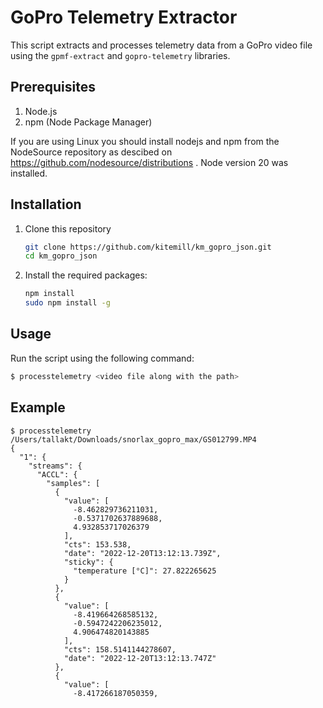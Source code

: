 # GoPro Telemetry Extractor

This script extracts and processes telemetry data from a GoPro video file using the `gpmf-extract` and `gopro-telemetry` libraries.

## Prerequisites

1. Node.js
2. npm (Node Package Manager)

If you are using Linux you should install nodejs and npm from the NodeSource
repository as descibed on
https://github.com/nodesource/distributions
. Node version 20 was installed.

## Installation

1. Clone this repository
   ```bash
   git clone https://github.com/kitemill/km_gopro_json.git
   cd km_gopro_json
   ```

2. Install the required packages:
   ```bash
   npm install
   sudo npm install -g
   ```

## Usage

Run the script using the following command:

```bash
$ processtelemetry <video file along with the path>
```

## Example

```
$ processtelemetry /Users/tallakt/Downloads/snorlax_gopro_max/GS012799.MP4
{
  "1": {
    "streams": {
      "ACCL": {
        "samples": [
          {
            "value": [
              -8.462829736211031,
              -0.5371702637889688,
              4.932853717026379
            ],
            "cts": 153.538,
            "date": "2022-12-20T13:12:13.739Z",
            "sticky": {
              "temperature [°C]": 27.822265625
            }
          },
          {
            "value": [
              -8.419664268585132,
              -0.5947242206235012,
              4.906474820143885
            ],
            "cts": 158.5141144278607,
            "date": "2022-12-20T13:12:13.747Z"
          },
          {
            "value": [
              -8.417266187050359,
```




